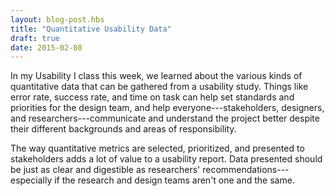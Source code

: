 ```yaml
---
layout: blog-post.hbs
title: "Quantitative Usability Data"
draft: true
date: 2015-02-08
---
```


In my Usability I class this week, we learned about the various kinds of quantitative data that can be gathered from a usability study. Things like error rate, success rate, and time on task can help set standards and priorities for the design team, and help everyone---stakeholders, designers, and researchers---communicate and understand the project better despite their different backgrounds and areas of responsibility.

The way quantitative metrics are selected, prioritized, and presented to stakeholders adds a lot of value to a usability report. Data presented should be just as clear and digestible as researchers' recommendations---especially if the research and design teams aren't one and the same.